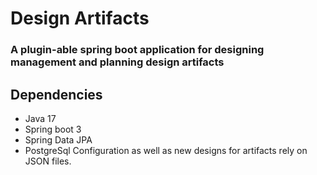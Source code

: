 # Design Artifacts
### A plugin-able spring boot application for designing management and planning design artifacts
## Dependencies
- Java 17
- Spring boot 3
- Spring Data JPA
- PostgreSql
Configuration as well as new designs for artifacts rely on JSON files.
